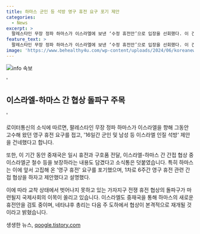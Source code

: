 ```yaml
---
title: 하마스 군인 등 석방 영구 휴전 요구 포기 제안
categories:
  - News
excerpt: >
  팔레스타인 무장 정파 하마스가 이스라엘에 보낸 ‘수정 휴전안’으로 입장을 선회했다. 이 건에서는 이스라엘 인질 석방과 6주간의 영구 휴전을 제안했으며, 중재국을 통한 협상과 이스라엘군 철수 등이 포함돼 있다. 이에 베냐민 네타냐후 총리는 협상단을 파견하고, 다음 주에 협상이 본격적으로 재개될 것으로 밝혔다. 이로 인해 국제사회는 가자지구 전쟁 휴전 협상의 돌파구에 주목하고 있다.
feature_text: >
  팔레스타인 무장 정파 하마스가 이스라엘에 보낸 ‘수정 휴전안’으로 입장을 선회했다. 이 건에서는 이스라엘 인질 석방과 6주간의 영구 휴전을 제안했으며, 중재국을 통한 협상과 이스라엘군 철수 등이 포함돼 있다. 이에 베냐민 네타냐후 총리는 협상단을 파견하고, 다음 주에 협상이 본격적으로 재개될 것으로 밝혔다. 이로 인해 국제사회는 가자지구 전쟁 휴전 협상의 돌파구에 주목하고 있다.
image: 'https://www.behealthy4u.com/wp-content/uploads/2024/06/koreanews.jpg'
---
```


<p><img src="https://www.behealthy4u.com/wp-content/uploads/2024/06/koreanews.jpg" alt="info 속보" /></p>

<p>'<h2 data-ke-size="size26">이스라엘-하마스 간 협상 돌파구 주목</h2>'</p>

<p data-ke-size="size16">로이터통신의 소식에 따르면, 팔레스타인 무장 정파 하마스가 이스라엘을 향해 그동안 고수해 왔던 영구 휴전 요구를 접고, '16일간 군인 및 남성 등 이스라엘 인질 석방' 제안을 건네했다고 합니다.</p>

<p data-ke-size="size16">또한, 이 기간 동안 중재국은 일시 휴전과 구호품 전달, 이스라엘-하마스 간 간접 협상 중 이스라엘군 철수 등을 보장하라는 내용도 담겼다고 소식통은 덧붙였습니다. 특히 하마스는 이에 앞서 고집해 온 '영구 휴전' 요구를 포기했으며, 1차로 6주간 영구 휴전 관련 간접 협상을 하자고 제안했다고 설명했다.</p>

<p data-ke-size="size16">이에 따라 교착 상태에서 벗어나지 못하고 있는 가자지구 전쟁 휴전 협상의 돌파구가 마련될지 국제사회의 이목이 쏠리고 있습니다. 이스라엘도 중재국을 통해 하마스의 새로운 휴전안을 검토 중이며, 네타냐후 총리는 다음 주 도하에서 협상이 본격적으로 재개될 것이라고 밝혔습니다.</p>
생생한 뉴스, <a href="https://qoogle.tistory.com" rel="dofollow">qoogle.tistory.com</a>


